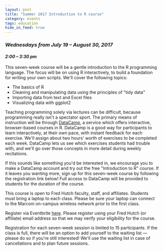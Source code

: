 ```yaml
---
layout: post
title: "Summer 2017 Introduction to R course"
category: events
tags: education
hide_in_feed: true
---
```


### *Wednesdays from July 19 &ndash; August 30, 2017*

#### *2:00 &ndash; 3:30 pm*

This seven-week course will be a gentle introduction to the R programming language.
The focus will be on using R interactively, to build a foundation for writing your own scripts.
We'll cover the following topics:

- The basics of R
- Cleaning and manipulating data using the principles of "tidy data"
- Importing data from text and Excel files
- Visualizing data with ggplot2

Teaching programming solely via lectures can be difficult, because programming really isn't a spectator sport.
The primary means of instruction will be through [DataCamp](https://www.datacamp.com), a service which offers interactive, browser-based courses in R.
DataCamp is a good way for participants to learn interactively, at their own pace, with instant feedback for each exercise.
We'll assign about two hours' worth of exercises to be completed each week.
DataCamp lets us see which exercises students had trouble with, and we'll go over those concepts in more detail during weekly recitations.

If this sounds like something you'd be interested in, we encourage you to make a DataCamp account and try out the free "Introduction to R" course.
If it leaves you wanting more, sign up for this seven-week course by following the registration link below!
Full access to DataCamp will be provided to students for the duration of the course.

This course is open to Fred Hutch faculty, staff, and affiliates.
Students must bring a laptop to each class.
Please be sure your laptop can connect to the Marconi on-campus wireless network prior to the first class.

Register via Eventbrite [here](https://www.eventbrite.com/e/introduction-to-r-course-tickets-35442685025).
Please register using your Fred Hutch (or affiliate) email address so that we may verify your eligibility for the course.

Registration for each seven-week session is limited to 15 participants.
If the class is full, there will be an option to add yourself to the waiting list &mdash; please do so if you're still interested!
We'll use the waiting list in case of cancellations and to plan future sessions.
